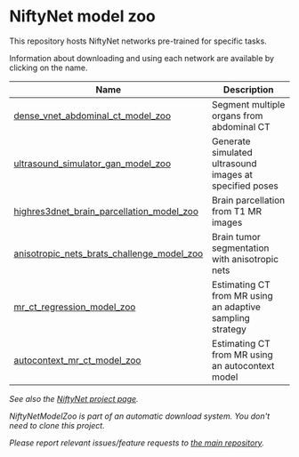 # NiftyNet model zoo

This repository hosts NiftyNet networks pre-trained for specific tasks.

Information about downloading and using each network are available by clicking on the name.

| Name | Description |
|  --- | ---         |
| [dense_vnet_abdominal_ct_model_zoo](./dense_vnet_abdominal_ct_model_zoo) | Segment multiple organs from abdominal CT |
| [ultrasound_simulator_gan_model_zoo](./ultrasound_simulator_gan_model_zoo) | Generate simulated ultrasound images at specified poses |
| [highres3dnet_brain_parcellation_model_zoo](./highres3dnet_brain_parcellation_model_zoo) | Brain parcellation from T1 MR images |
| [anisotropic_nets_brats_challenge_model_zoo](./anisotropic_nets_brats_challenge_model_zoo) | Brain tumor segmentation with anisotropic nets |
| [mr_ct_regression_model_zoo](./mr_ct_regression_model_zoo) | Estimating CT from MR using an adaptive sampling strategy |
| [autocontext_mr_ct_model_zoo](./autocontext_mr_ct_model_zoo) | Estimating CT from MR using an autocontext model |


*See also the [NiftyNet project page](https://github.com/NifTK/NiftyNet).*

*NiftyNetModelZoo is part of an automatic download system. You don't need to clone this project.*

*Please report relevant issues/feature requests to [the main repository](https://github.com/NifTK/NiftyNet/issues/new/choose).*

